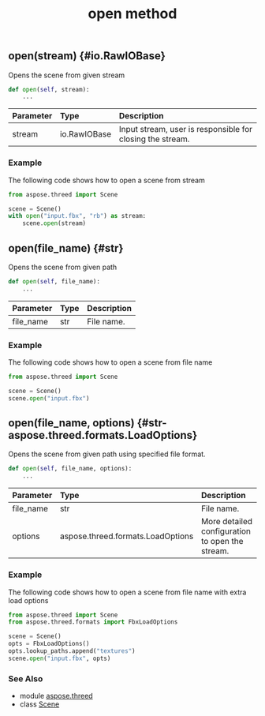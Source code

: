 ﻿---
title: open method
second_title: Aspose.3D for Python via .NET API References
description: 
type: docs
weight: 80
url: /python-net/aspose.threed/scene/open/
is_root: false
---

## open(stream) {#io.RawIOBase}

Opens the scene from given stream



```python
def open(self, stream):
    ...
```


| Parameter | Type | Description |
| :- | :- | :- |
| stream | io.RawIOBase | Input stream, user is responsible for closing the stream. |

### Example 


The following code shows how to open a scene from stream

```python
from aspose.threed import Scene

scene = Scene()
with open("input.fbx", "rb") as stream:
    scene.open(stream)

```


## open(file_name) {#str}

Opens the scene from given path



```python
def open(self, file_name):
    ...
```


| Parameter | Type | Description |
| :- | :- | :- |
| file_name | str | File name. |

### Example 


The following code shows how to open a scene from file name

```python
from aspose.threed import Scene

scene = Scene()
scene.open("input.fbx")

```


## open(file_name, options) {#str-aspose.threed.formats.LoadOptions}

Opens the scene from given path using specified file format.



```python
def open(self, file_name, options):
    ...
```


| Parameter | Type | Description |
| :- | :- | :- |
| file_name | str | File name. |
| options | aspose.threed.formats.LoadOptions | More detailed configuration to open the stream. |

### Example 


The following code shows how to open a scene from file name with extra load options

```python
from aspose.threed import Scene
from aspose.threed.formats import FbxLoadOptions

scene = Scene()
opts = FbxLoadOptions()
opts.lookup_paths.append("textures")
scene.open("input.fbx", opts)

```



### See Also
* module [aspose.threed](../../)
* class [Scene](/3d/python-net/aspose.threed/scene)
